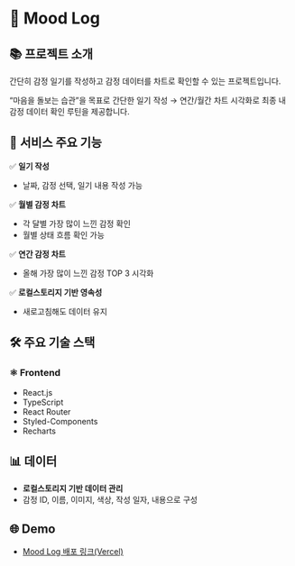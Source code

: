 # 🌿 Mood Log



## 📚 프로젝트 소개
간단히 감정 일기를 작성하고 감정 데이터를 차트로 확인할 수 있는 프로젝트입니다.

“마음을 돌보는 습관”을 목표로 간단한 일기 작성 → 연간/월간 차트 시각화로 최종 내 감정 데이터 확인 루틴을 제공합니다.

## 🔎 서비스 주요 기능

✅ **일기 작성**

- 날짜, 감정 선택, 일기 내용 작성 가능

✅ **월별 감정 차트**

- 각 달별 가장 많이 느낀 감정 확인
- 월별 상태 흐름 확인 가능

✅ **연간 감정 차트**

- 올해 가장 많이 느낀 감정 TOP 3 시각화

✅ **로컬스토리지 기반 영속성**

- 새로고침해도 데이터 유지

## 🛠️ 주요 기술 스택

### ⚛️ Frontend

- React.js
- TypeScript
- React Router
- Styled-Components
- Recharts

## 📊 데이터

- **로컬스토리지 기반 데이터 관리**
- 감정 ID, 이름, 이미지, 색상, 작성 일자, 내용으로 구성

## 🌐 Demo

- [Mood Log 배포 링크(Vercel)]([https://mood-log-ashen.vercel.app/])

